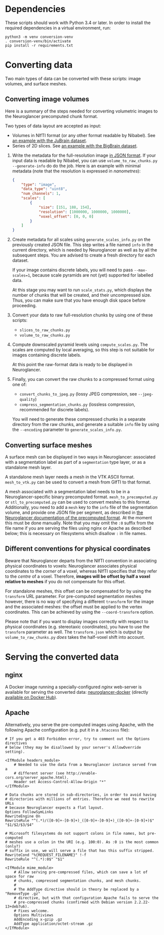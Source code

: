 Dependencies
============

These scripts should work with Python 3.4 or later. In order to install the
required dependencies in a virtual environment, run:
```Shell
python3 -m venv conversion-venv
. conversion-venv/bin/activate
pip install -r requirements.txt
```


Converting data
===============

Two main types of data can be converted with these scripts: image volumes, and
surface meshes.

Converting image volumes
------------------------

Here is a summary of the steps needed for converting volumetric images to the
Neuroglancer precomputed chunk format.

Two types of data layout are accepted as input:
- Volumes in NIfTI format (or any other format readable by Nibabel). See
  [an example with the JuBrain dataset](examples/JuBrain).
- Series of 2D slices. See [an example with the BigBrain dataset](examples/BigBrainRelease.2015).

1. Write the metadata for the full-resolution image [in JSON
   format](https://github.com/google/neuroglancer/blob/master/src/neuroglancer/datasource/precomputed/README.md).
   If your input data is readable by Nibabel, you can use
   `volume_to_raw_chunks.py --generate-info` do do the job. Here is an example
   with minimal metadata (note that the resolution is expressed in
   *nanometres*):

   ```JSON
   {
       "type": "image",
       "data_type": "uint8",
       "num_channels": 1,
       "scales": [
           {
               "size": [151, 188, 154],
               "resolution": [1000000, 1000000, 1000000],
               "voxel_offset": [0, 0, 0]
           }
       ]
   }
   ```

2. Create metadata for all scales using `generate_scales_info.py` on the
   previously created JSON file. This step writes a file named `info` in the
   current directory, which is needed by Neuroglancer as well as by all the
   subsequent steps. You are advised to create a fresh directory for each
   dataset.

   If your image contains discrete labels, you will need to pass
   `--max-scales=1`, because scale pyramids are not (yet) supported for
   labelled data.

   At this stage you may want to run `scale_stats.py`, which displays the
   number of chunks that will be created, and their uncompressed size. Thus,
   you can make sure that you have enough disk space before proceeding.

3. Convert your data to raw full-resolution chunks by using one of these
   scripts:
   - `slices_to_raw_chunks.py`
   - `volume_to_raw_chunks.py`

4. Compute downscaled pyramid levels using `compute_scales.py`. The scales are
   computed by local averaging, so this step is not suitable for images
   containing discrete labels.

   At this point the raw-format data is ready to be displayed in Neuroglancer.

5. Finally, you can convert the raw chunks to a compressed format using one of:
   - `convert_chunks_to_jpeg.py` (lossy JPEG compression, see `--jpeg-quality`)
   - `compress_segmentation_chunks.py` (lossless compression, recommended for
      discrete labels).

   You will need to generate these compressed chunks in a separate directory
   from the raw chunks, and generate a suitable `info` file by using the
   `--encoding` parameter to `generate_scales_info.py`.


Converting surface meshes
-------------------------

A surface mesh can be displayed in two ways in Neuroglancer: associated with a
segmentation label as part of a `segmentation` type layer, or as a standalone
mesh layer.

A standalone mesh layer needs a mesh in the VTK ASCII format. `mesh_to_vtk.py`
can be used to convert a mesh from GIfTI to that format.

A mesh associated with a segmentation label needs to be in a
Neuroglancer-specific binary precomputed format. `mesh_to_precomputed.py` or
`stl_to_precomputed.py` can be used to convert meshes to this format.
Additionally, you need to add a `mesh` key to the `info` file of the
segmentation volume, and provide one JSON file per segment, as described in
[the Neuroglancer documentation of the precomputed
format](https://github.com/google/neuroglancer/blob/master/src/neuroglancer/datasource/precomputed/README.md).
At the moment this must be done manually. Note that you may omit the `:0`
suffix from the file name if you are serving the files using nginx or Apache as
described below; this is necessary on filesystems which disallow `:` in file
names.


Different conventions for physical coordinates
----------------------------------------------

Beware that Neuroglancer departs from the NIfTI convention in associating
physical coordinates to voxels: Neuroglancer associates physical coordinates to
the *corner* of a voxel, whereas NIfTI specifies that they refer to the
*centre* of a voxel. Therefore, **images will be offset by half a voxel
relative to meshes** if you do not compensate for this offset.

For standalone meshes, this offset can be compensated for by using the
`transform` URL parameter. For pre-computed segmentation meshes however, there
is no way of specifying a different `transform` for the image and the
associated meshes: the offset must be applied to the vertex coordinates. This
can be achieved by using the `--coord-transform` option.

Please note that if you want to display images correctly with respect to
physical coordinates (e.g. stereotaxic coordinates), you have to use the
`transform` parameter as well. The `transform.json` which is output by
`volume_to_raw_chunks.py` *does* takes the half-voxel shift into account.


Serving the converted data
==========================

nginx
-----

A Docker image running a specially-configured *nginx* web-server is available
for serving the converted data:
[neuroglancer-docker](https://github.com/HumanBrainProject/neuroglancer-docker)
(directly
[available on Docker Hub](https://hub.docker.com/r/ylep/neuroglancer/)).


Apache
------

Alternatively, you serve the pre-computed images using Apache, with the
following Apache configuration (e.g. put it in a ``.htaccess`` file):

```ApacheConf
# If you get a 403 Forbidden error, try to comment out the Options directives
# below (they may be disallowed by your server's AllowOverride setting).

<IfModule headers_module>
    # Needed to use the data from a Neuroglancer instance served from a
    # different server (see http://enable-cors.org/server_apache.html).
    Header set Access-Control-Allow-Origin "*"
</IfModule>

# Data chunks are stored in sub-directories, in order to avoid having
# directories with millions of entries. Therefore we need to rewrite URLs
# because Neuroglancer expects a flat layout.
Options FollowSymLinks
RewriteEngine On
RewriteRule "^(.*)/([0-9]+-[0-9]+)_([0-9]+-[0-9]+)_([0-9]+-[0-9]+)$" "$1/$2/$3/$4"

# Microsoft filesystems do not support colons in file names, but pre-computed
# meshes use a colon in the URI (e.g. 100:0). As :0 is the most common (only?)
# suffix in use, we will serve a file that has this suffix stripped.
RewriteCond "%{REQUEST_FILENAME}" !-f
RewriteRule "^(.*):0$" "$1"

<IfModule mime_module>
    # Allow serving pre-compressed files, which can save a lot of space for raw
    # chunks, compressed segmentation chunks, and mesh chunks.
    #
    # The AddType directive should in theory be replaced by a "RemoveType .gz"
    # directive, but with that configuration Apache fails to serve the
    # pre-compressed chunks (confirmed with Debian version 2.2.22-13+deb7u6).
    # Fixes welcome.
    Options Multiviews
    AddEncoding x-gzip .gz
    AddType application/octet-stream .gz
</IfModule>
```
